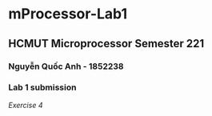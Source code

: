 # mProcessor-Lab1
## HCMUT Microprocessor Semester 221
### Nguyễn Quốc Anh - 1852238
### Lab 1 submission
*Exercise 4*
